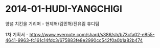 2014-01-HUDI-YANGCHIGI
======================

양념 치킨을 기리며 - 현제혁/김민혁/진유림 휴디팀

1차 기획서 - https://www.evernote.com/shard/s386/sh/b73cfa02-e855-4641-9963-fc161c14fdc3/675883fe8e2990cc542f0a0b1a82b474
